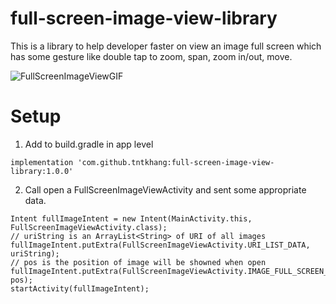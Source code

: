 # full-screen-image-view-library
This is a library to help developer faster on view an image full screen which has some gesture like double tap to zoom, span, zoom in/out, move.

![FullScreenImageViewGIF](FullScreenImageViewGIF.gif)


# Setup
1. Add to build.gradle in app level
```
implementation 'com.github.tntkhang:full-screen-image-view-library:1.0.0'
```

2. Call open a FullScreenImageViewActivity and sent some appropriate data.
```
Intent fullImageIntent = new Intent(MainActivity.this, FullScreenImageViewActivity.class);
// uriString is an ArrayList<String> of URI of all images
fullImageIntent.putExtra(FullScreenImageViewActivity.URI_LIST_DATA, uriString);
// pos is the position of image will be showned when open
fullImageIntent.putExtra(FullScreenImageViewActivity.IMAGE_FULL_SCREEN_CURRENT_POS, pos);
startActivity(fullImageIntent);
```
